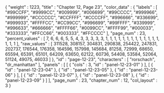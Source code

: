 {
  "weight" : 1223,
  "title" : "Chapter 12, Page 23",
  "color_data" : {
    "labels" : [
      "#99CCFF",
      "#9999CC",
      "#009999",
      "#006699",
      "#99CCCC",
      "#999966",
      "#999999",
      "#CCCCCC",
      "#CCFFFF",
      "#CCCCFF",
      "#996666",
      "#336699",
      "#999933",
      "#FFFFCC",
      "#CC99CC",
      "#996699",
      "#99FFFF",
      "#339999",
      "#996633",
      "#666666",
      "#FFFF66",
      "#0099CC",
      "#FFFF99",
      "#000033",
      "#333333",
      "#FFCC66",
      "#003333",
      "#FFCCCC"
    ],
    "page_num" : 23,
    "percent_values" : [
      7,
      6,
      6,
      6,
      5,
      5,
      4,
      3,
      3,
      3,
      3,
      3,
      1,
      1,
      1,
      1,
      1,
      1,
      1,
      1,
      1,
      1,
      1,
      1,
      1,
      1,
      1,
      1
    ],
    "raw_values" : [
      311528,
      308157,
      304831,
      290838,
      254422,
      247831,
      202737,
      176544,
      176358,
      164596,
      157998,
      145684,
      81258,
      72999,
      68650,
      65594,
      65391,
      65101,
      64209,
      63650,
      62122,
      60736,
      54408,
      53584,
      52064,
      51124,
      49075,
      46033
    ]
  },
  "id" : "page-12-23",
  "characters" : [
    "rorschach",
    "dr_manhattan"
  ],
  "panels" : [
    [
      {
        "cols" : 3,
        "id" : "panel-12-23-01"
      }
    ],
    [
      {
        "id" : "panel-12-23-04"
      },
      {
        "id" : "panel-12-23-05"
      },
      {
        "id" : "panel-12-23-06"
      }
    ],
    [
      {
        "id" : "panel-12-23-07"
      },
      {
        "id" : "panel-12-23-08"
      },
      {
        "id" : "panel-12-23-09"
      }
    ]
  ],
  "page_num" : 23,
  "chapter_num" : 12,
  "col_layout" : 3
}
